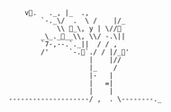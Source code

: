 <!-- This is a repo used for teaching git basics.  -->


        v🍎.   ._, |_  .,
            `-._\/  .  \ /    |/_
                \\ 🍎_\, y | \//🍎
            _\_._🍎__\\, \\/ -.\||
            `7-,--.`._||  / / ,
            /'     `-.🍎`./ / |/_🍎'
                        |    |//
                        |_    /
                        |-   |
                        |   =|
                        |    |
    --------------------/ ,  . \--------._


